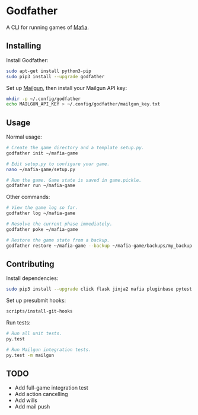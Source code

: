 # Godfather

A CLI for running games of [Mafia](http://wiki.mafiascum.net).


## Installing

Install Godfather:
```sh
sudo apt-get install python3-pip
sudo pip3 install --upgrade godfather
```

Set up [Mailgun](https://www.mailgun.com), then install your Mailgun API key:
```sh
mkdir -p ~/.config/godfather
echo MAILGUN_API_KEY > ~/.config/godfather/mailgun_key.txt
```


## Usage

Normal usage:
```sh
# Create the game directory and a template setup.py.
godfather init ~/mafia-game

# Edit setup.py to configure your game.
nano ~/mafia-game/setup.py

# Run the game. Game state is saved in game.pickle.
godfather run ~/mafia-game
```

Other commands:
```sh
# View the game log so far.
godfather log ~/mafia-game

# Resolve the current phase immediately.
godfather poke ~/mafia-game

# Restore the game state from a backup.
godfather restore ~/mafia-game --backup ~/mafia-game/backups/my_backup.pickle
```


## Contributing

Install dependencies:
```sh
sudo pip3 install --upgrade click flask jinja2 mafia pluginbase pytest pytz requests termcolor
```

Set up presubmit hooks:
```sh
scripts/install-git-hooks
```

Run tests:
```sh
# Run all unit tests.
py.test

# Run Mailgun integration tests.
py.test -m mailgun
```


## TODO

- Add full-game integration test
- Add action cancelling
- Add wills
- Add mail push
